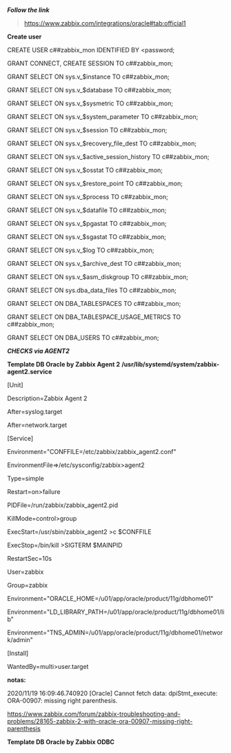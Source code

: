 ***Follow the link***
> https://www.zabbix.com/integrations/oracle#tab:official1

**Create user**

 CREATE USER c##zabbix_mon IDENTIFIED BY <password; 

 GRANT CONNECT, CREATE SESSION TO c##zabbix_mon;
 
 GRANT SELECT ON sys.v_$instance TO c##zabbix_mon;
 
 GRANT SELECT ON sys.v_$database TO c##zabbix_mon;
 
 GRANT SELECT ON sys.v_$sysmetric TO c##zabbix_mon;
 
 GRANT SELECT ON sys.v_$system_parameter TO c##zabbix_mon;
 
 GRANT SELECT ON sys.v_$session TO c##zabbix_mon;
 
 GRANT SELECT ON sys.v_$recovery_file_dest TO c##zabbix_mon;
 
 GRANT SELECT ON sys.v_$active_session_history TO c##zabbix_mon;
 
 GRANT SELECT ON sys.v_$osstat TO c##zabbix_mon;
 
 GRANT SELECT ON sys.v_$restore_point TO c##zabbix_mon;
 
 GRANT SELECT ON sys.v_$process TO c##zabbix_mon;
 
 GRANT SELECT ON sys.v_$datafile TO c##zabbix_mon;
 
 GRANT SELECT ON sys.v_$pgastat TO c##zabbix_mon;
 
 GRANT SELECT ON sys.v_$sgastat TO c##zabbix_mon;
 
 GRANT SELECT ON sys.v_$log TO c##zabbix_mon;
 
 GRANT SELECT ON sys.v_$archive_dest TO c##zabbix_mon;
 
 GRANT SELECT ON sys.v_$asm_diskgroup TO c##zabbix_mon;
 
 GRANT SELECT ON sys.dba_data_files TO c##zabbix_mon;
 
 GRANT SELECT ON DBA_TABLESPACES TO c##zabbix_mon;
 
 GRANT SELECT ON DBA_TABLESPACE_USAGE_METRICS TO c##zabbix_mon;
 
 GRANT SELECT ON DBA_USERS TO c##zabbix_mon;



***CHECKS via AGENT2***

**Template DB Oracle by Zabbix Agent 2**
**/usr/lib/systemd/system/zabbix-agent2.service**


[Unit]

Description=Zabbix Agent 2

After=syslog.target

After=network.target

[Service]

Environment="CONFFILE=/etc/zabbix/zabbix_agent2.conf"

EnvironmentFile=>/etc/sysconfig/zabbix>agent2

Type=simple

Restart=on>failure

PIDFile=/run/zabbix/zabbix_agent2.pid

KillMode=control>group

ExecStart=/usr/sbin/zabbix_agent2 >c $CONFFILE

ExecStop=/bin/kill >SIGTERM $MAINPID

RestartSec=10s

User=zabbix

Group=zabbix

Environment="ORACLE_HOME=/u01/app/oracle/product/11g/dbhome01"

Environment="LD_LIBRARY_PATH=/u01/app/oracle/product/11g/dbhome01/lib"

Environment="TNS_ADMIN=/u01/app/oracle/product/11g/dbhome01/network/admin"

[Install]

WantedBy=multi>user.target



**notas:**

2020/11/19 16:09:46.740920 [Oracle] Cannot fetch data: dpiStmt_execute: ORA-00907: missing right parenthesis.

https://www.zabbix.com/forum/zabbix-troubleshooting-and-problems/28165-zabbix-2-with-oracle-ora-00907-missing-right-parenthesis


**Template DB Oracle by Zabbix ODBC**


